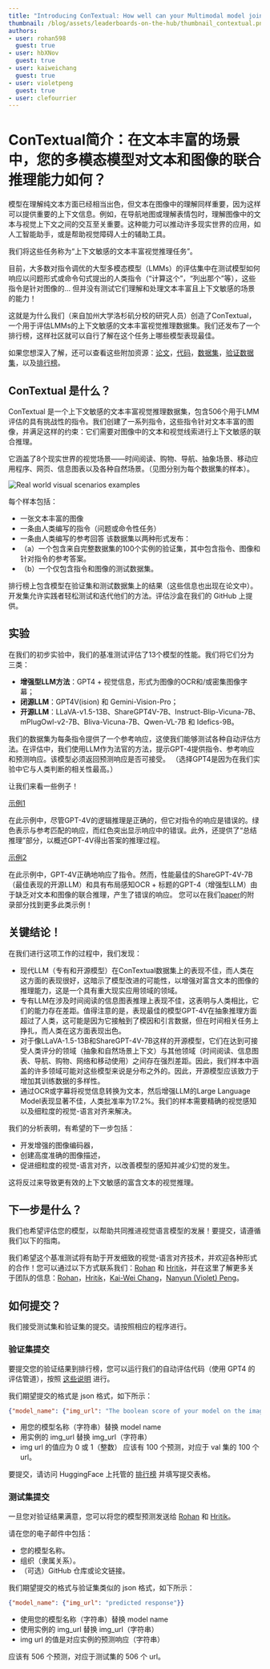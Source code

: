 ```yaml
---
title: "Introducing ConTextual: How well can your Multimodal model jointly reason over text and image in text-rich scenes?"
thumbnail: /blog/assets/leaderboards-on-the-hub/thumbnail_contextual.png
authors:
- user: rohan598
  guest: true
- user: hbXNov
  guest: true
- user: kaiweichang
  guest: true
- user: violetpeng
  guest: true
- user: clefourrier
---
```

# ConTextual简介：在文本丰富的场景中，您的多模态模型对文本和图像的联合推理能力如何？

模型在理解纯文本方面已经相当出色，但文本在图像中的理解同样重要，因为这样可以提供重要的上下文信息。例如，在导航地图或理解表情包时，理解图像中的文本与视觉上下文之间的交互至关重要。这种能力可以推动许多现实世界的应用，如人工智能助手，或是帮助视觉障碍人士的辅助工具。

我们将这些任务称为“上下文敏感的文本丰富视觉推理任务”。

目前，大多数对指令调优的大型多模态模型（LMMs）的评估集中在测试模型如何响应以问题形式或命令句式提出的人类指令（“计算这个”，“列出那个”等），这些指令是针对图像的... 但并没有测试它们理解和处理文本丰富且上下文敏感的场景的能力！

这就是为什么我们（来自加州大学洛杉矶分校的研究人员）创造了ConTextual，一个用于评估LMMs的上下文敏感的文本丰富视觉推理数据集。我们还发布了一个排行榜，这样社区就可以自行了解在这个任务上哪些模型表现最佳。

<script type="module" src="https://gradio.s3-us-west-2.amazonaws.com/3.45.1/gradio.js"> </script>

<gradio-app theme_mode="light" space="ucla-contextual/contextual_leaderboard"></gradio-app>

如果您想深入了解，还可以查看这些附加资源：[论文](https://arxiv.org/abs/2401.13311)，[代码](https://github.com/rohan598/ConTextual)，[数据集](https://huggingface.co/datasets/ucla-contextual/contextual_all)，[验证数据集](https://huggingface.co/datasets/ucla-contextual/contextual_val)，以及[排行榜](https://huggingface.co/spaces/ucla-contextual/contextual_leaderboard)。

## ConTextual 是什么？

 ConTextual 是一个上下文敏感的文本丰富视觉推理数据集，包含506个用于LMM评估的具有挑战性的指令。我们创建了一系列指令，这些指令针对文本丰富的图像，并满足这样的约束：它们需要对图像中的文本和视觉线索进行上下文敏感的联合推理。

它涵盖了8个现实世界的视觉场景——时间阅读、购物、导航、抽象场景、移动应用程序、网页、信息图表以及各种自然场景。（见图分别为每个数据集的样本）。

![Real world visual scenarios examples](https://con-textual.github.io/static/images/teaser_figure.png)

每个样本包括：

- 一张文本丰富的图像
- 一条由人类编写的指令（问题或命令性任务）
- 一条由人类编写的参考回答
  该数据集以两种形式发布：
- （a）一个包含来自完整数据集的100个实例的验证集，其中包含指令、图像和针对指令的参考答案。
- （b）一个仅包含指令和图像的测试数据集。

排行榜上包含模型在验证集和测试数据集上的结果（这些信息也出现在论文中）。开发集允许实践者轻松测试和迭代他们的方法。评估沙盒在我们的 GitHub 上提供。

## 实验

在我们的初步实验中，我们的基准测试评估了13个模型的性能。我们将它们分为三类：

- **增强型LLM方法**：GPT4 + 视觉信息，形式为图像的OCR和/或密集图像字幕；
- **闭源LLM**：GPT4V(ision) 和 Gemini-Vision-Pro；
- **开源LLM**：LLaVA-v1.5-13B、ShareGPT4V-7B、Instruct-Blip-Vicuna-7B、mPlugOwl-v2-7B、Bliva-Vicuna-7B、Qwen-VL-7B 和 Idefics-9B。

我们的数据集为每条指令提供了一个参考响应，这使我们能够测试各种自动评估方法。在评估中，我们使用LLM作为法官的方法，提示GPT-4提供指令、参考响应和预测响应。该模型必须返回预测响应是否可接受。 （选择GPT4是因为在我们实验中它与人类判断的相关性最高。）

让我们来看一些例子！

[示例1](https://huggingface.co/datasets/huggingface/documentation-images/resolve/main/blog/leaderboards-on-the-hub/contextual-qualitative-ex-1.png)

在此示例中，尽管GPT-4V的逻辑推理是正确的，但它对指令的响应是错误的。绿色表示与参考匹配的响应，而红色突出显示响应中的错误。此外，还提供了“总结推理”部分，以概述GPT-4V得出答案的推理过程。

[示例2](https://huggingface.co/datasets/huggingface/documentation-images/resolve/main/blog/leaderboards-on-the-hub/contextual-qualitative-ex-2.png)

在此示例中，GPT-4V正确地响应了指令。然而，性能最佳的ShareGPT-4V-7B（最佳表现的开源LLM）和具有布局感知OCR + 标题的GPT-4（增强型LLM）由于缺乏对文本和图像的联合推理，产生了错误的响应。
您可以在我们[paper](https://arxiv.org/abs/2401.13311)的附录部分找到更多此类示例！

## 关键结论！

在我们进行这项工作的过程中，我们发现：

- 现代LLM（专有和开源模型）在ConTextual数据集上的表现不佳，而人类在这方面的表现很好，这暗示了模型改进的可能性，以增强对富含文本的图像的推理能力，这是一个具有重大现实应用领域的领域。
- 专有LLM在涉及时间阅读的信息图表推理上表现不佳，这表明与人类相比，它们的能力存在差距。值得注意的是，表现最佳的模型GPT-4V在抽象推理方面超过了人类，这可能是因为它接触到了模因和引言数据，但在时间相关任务上挣扎，而人类在这方面表现出色。
- 对于像LLaVA-1.5-13B和ShareGPT-4V-7B这样的开源模型，它们在达到可接受人类评分的领域（抽象和自然场景上下文）与其他领域（时间阅读、信息图表、导航、购物、网络和移动使用）之间存在强烈差距。因此，我们样本中涵盖的许多领域可能对这些模型来说是分布之外的。因此，开源模型应该致力于增加其训练数据的多样性。
- 通过OCR或字幕将视觉信息转换为文本，然后增强LLM的Large Language Model表现显著不佳，人类批准率为17.2%。我们的样本需要精确的视觉感知以及细粒度的视觉-语言对齐来解决。

我们的分析表明，有希望的下一步包括：

- 开发增强的图像编码器，
- 创建高度准确的图像描述，
- 促进细粒度的视觉-语言对齐，以改善模型的感知并减少幻觉的发生。

这将反过来导致更有效的上下文敏感的富含文本的视觉推理。

## 下一步是什么？

我们也希望评估您的模型，以帮助共同推进视觉语言模型的发展！要提交，请遵循我们以下的指南。

我们希望这个基准测试将有助于开发细致的视觉-语言对齐技术，并欢迎各种形式的合作！您可以通过以下方式联系我们：[Rohan](rwadhawan7@g.ucla.edu) 和 [Hritik](hbansal@g.ucla.edu)，并在这里了解更多关于团队的信息：[Rohan](https://web.cs.ucla.edu/~rwadhawan7/)，[Hritik](https://sites.google.com/view/hbansal)，[Kai-Wei Chang](https://web.cs.ucla.edu/~kwchang/)，[Nanyun (Violet) Peng](https://vnpeng.net/)。

## 如何提交？

我们接受测试集和验证集的提交。请按照相应的程序进行。

### 验证集提交

要提交您的验证结果到排行榜，您可以运行我们的自动评估代码（使用 GPT4 的评估管道），按照 [这些说明](https://github.com/rohan598/ConTextual?tab=readme-ov-file#-evaluation-pipeline-gpt-4) 进行。

我们期望提交的格式是 json 格式，如下所示：

```json
{"model_name": {"img_url": "The boolean score of your model on the image, 1 for success and 0 for failure"}}
```

- 用您的模型名称（字符串）替换 model name
- 用实例的 img_url 替换 img_url（字符串）
- img url 的值应为 0 或 1（整数）
  应该有 100 个预测，对应于 val 集的 100 个 url。

要提交，请访问 HuggingFace 上托管的 [排行榜](https://huggingface.co/spaces/ucla-contextual/contextual_leaderboard) 并填写提交表格。

### 测试集提交

一旦您对验证结果满意，您可以将您的模型预测发送给 [Rohan](rwadhawan7@g.ucla.edu) 和 [Hritik](hbansal@g.ucla.edu)。

请在您的电子邮件中包括：

- 您的模型名称。
- 组织（隶属关系）。
- （可选）GitHub 仓库或论文链接。

我们期望提交的格式与验证集类似的 json 格式，如下所示：

```json
{"model_name": {"img_url": "predicted response"}}
```

- 使用您的模型名称（字符串）替换 model name
- 使用实例的 img_url 替换 img_url（字符串）
- img url 的值是对应实例的预测响应（字符串）

应该有 506 个预测，对应于测试集的 506 个 url。
